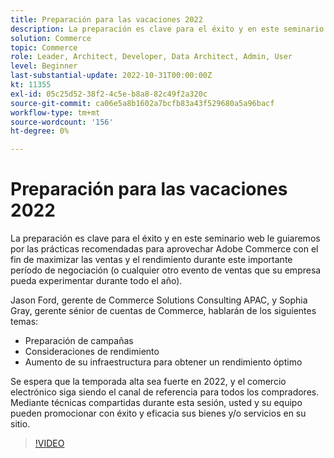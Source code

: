 ```yaml
---
title: Preparación para las vacaciones 2022
description: La preparación es clave para el éxito y en este seminario web le guiaremos por las prácticas recomendadas para aprovechar Adobe Commerce con el fin de maximizar las ventas y el rendimiento durante este importante periodo de negociación.
solution: Commerce
topic: Commerce
role: Leader, Architect, Developer, Data Architect, Admin, User
level: Beginner
last-substantial-update: 2022-10-31T00:00:00Z
kt: 11355
exl-id: 05c25d52-38f2-4c5e-b8a8-82c49f2a320c
source-git-commit: ca06e5a8b1602a7bcfb83a43f529680a5a96bacf
workflow-type: tm+mt
source-wordcount: '156'
ht-degree: 0%

---
```


# Preparación para las vacaciones 2022

La preparación es clave para el éxito y en este seminario web le guiaremos por las prácticas recomendadas para aprovechar Adobe Commerce con el fin de maximizar las ventas y el rendimiento durante este importante período de negociación (o cualquier otro evento de ventas que su empresa pueda experimentar durante todo el año).

Jason Ford, gerente de Commerce Solutions Consulting APAC, y Sophia Gray, gerente sénior de cuentas de Commerce, hablarán de los siguientes temas:

* Preparación de campañas
* Consideraciones de rendimiento
* Aumento de su infraestructura para obtener un rendimiento óptimo

Se espera que la temporada alta sea fuerte en 2022, y el comercio electrónico siga siendo el canal de referencia para todos los compradores. Mediante técnicas compartidas durante esta sesión, usted y su equipo pueden promocionar con éxito y eficacia sus bienes y/o servicios en su sitio.

>[!VIDEO](https://video.tv.adobe.com/v/3410542/?quality=12&learn=on)
